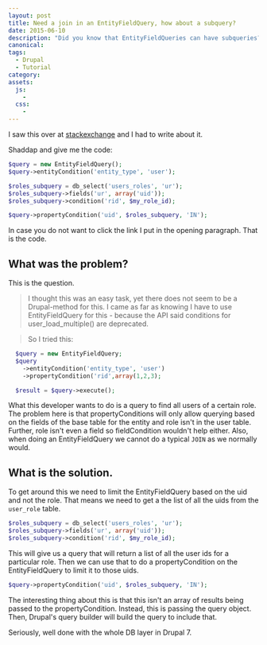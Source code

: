```yaml
---
layout: post
title: Need a join in an EntityFieldQuery, how about a subquery?
date: 2015-06-10
description: "Did you know that EntityFieldQueries can have subqueries? They can."
canonical:
tags:
  - Drupal
  - Tutorial
category:
assets:
  js:
    -
  css:
    -
---
```


I saw this over at [stackexchange](http://drupal.stackexchange.com/a/153695/17227) and I had to write about it.

Shaddap and give me the code:
```php
$query = new EntityFieldQuery();
$query->entityCondition('entity_type', 'user');

$roles_subquery = db_select('users_roles', 'ur');
$roles_subquery->fields('ur', array('uid'));
$roles_subquery->condition('rid', $my_role_id);

$query->propertyCondition('uid', $roles_subquery, 'IN');
```

In case you do not want to click the link I put in the opening paragraph. That is the code.

## What was the problem?

This is the question.

> I thought this was an easy task, yet there does not seem to be a Drupal-method for this. I came as far as knowing I have to use EntityFieldQuery for this - because the API said conditions for user_load_multiple() are deprecated.

> So I tried this:

```php
  $query = new EntityFieldQuery;
  $query
    ->entityCondition('entity_type', 'user')
    ->propertyCondition('rid',array(1,2,3);

  $result = $query->execute();
```

What this developer wants to do is a query to find all users of a certain role. The problem here is that propertyConditions will only allow querying based on the fields of the base table for the entity and role isn't in the user table. Further, role isn't even a field so fieldCondition wouldn't help either. Also, when doing an EntityFieldQuery we cannot do a typical ```JOIN``` as we normally would.

## What is the solution.

To get around this we need to limit the EntityFieldQuery based on the uid and not the role. That means we need to get a the list of all the uids from the ```user_role``` table.

```php
$roles_subquery = db_select('users_roles', 'ur');
$roles_subquery->fields('ur', array('uid'));
$roles_subquery->condition('rid', $my_role_id);
```

This will give us a query that will return a list of all the user ids for a particular role. Then we can use that to do a propertyCondition on the EntityFieldQuery to limit it to those uids.

```php
$query->propertyCondition('uid', $roles_subquery, 'IN');
```

The interesting thing about this is that this isn't an array of results being passed to the propertyCondition. Instead, this is passing the query object. Then, Drupal's query builder will build the query to include that.

Seriously, well done with the whole DB layer in Drupal 7.
